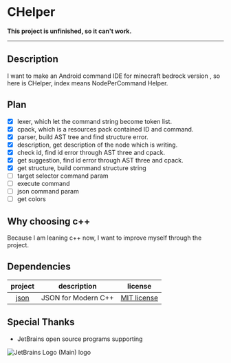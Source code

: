 # CHelper

**This project is unfinished, so it can't work.**

---

## Description

I want to make an Android command IDE for minecraft bedrock version , so here is CHelper, index means NodePerCommand
Helper.

## Plan

- [x] lexer, which let the command string become token list.
- [x] cpack, which is a resources pack contained ID and command.
- [x] parser, build AST tree and find structure error.
- [x] description, get description of the node which is writing.
- [x] check id, find id error through AST three and cpack.
- [x] get suggestion, find id error through AST three and cpack.
- [x] get structure, build command structure string
- [ ] target selector command param
- [ ] execute command
- [ ] json command param
- [ ] get colors

## Why choosing c++

Because I am leaning c++ now, I want to improve myself through the project.

## Dependencies

|                 project                  |     description     |                                 license                                  |
|:----------------------------------------:|:-------------------:|:------------------------------------------------------------------------:|
| [json](https://github.com/nlohmann/json) | JSON for Modern C++ | [MIT license](https://github.com/nlohmann/json/blob/develop/LICENSE.MIT) |

## Special Thanks

- JetBrains open source programs supporting

![JetBrains Logo (Main) logo](https://resources.jetbrains.com/storage/products/company/brand/logos/jb_beam.svg)
